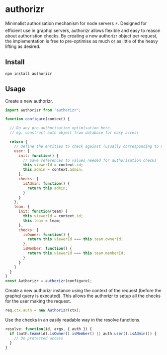 # authorizr

Minimalist authorisation mechanism for node servers :zap:. Designed for efficient use in graphql servers, authorizr allows
flexible and easy to reason about authoristion checks. By creating a new authorizr object per request, the implementation
is free to pre-optimise as much or as little of the heavy lifting as desired.

## Install

`npm install authorizr`

## Usage

Create a new authorizr.

```js
import authorizr from 'authorizr';

function configure(context) {

  // Do any pre-authorisation optimisation here. 
  // eg. construct auth object from database for easy access

  return {
    // Define the entities to check against (usually corresponding to models in your database)
    user: {
      init: function() {
        // Save references to values needed for authorisation checks
        this.viewerId = context.id;
        this.admin = context.admin;
      },
      checks: {
        isAdmin: function() {
          return this.admin;
        }
      }
    },
    team: {
      init: function(team) {
        this.viewerId = context.id;
        this.team = team;
      },
      checks: {
        isOwner: function() {
          return this.viewerId === this.team.ownerId;
        },
        isMember: function() {
          return this.viewerId === this.team.memberId;
        }
      }
    } 
  }
}
const Authorizr = authorizr(configure);
```

Create a new authorizr instance using the context of the request (before the graphql query is executed). This allows the authorizr to
setup all the checks for the user making the request.

```js
req.ctx.auth = new Authorizr(ctx);
```

Use the checks in an easily readable way in the resolve functions.

```js
resolve: function(id, args, { auth }) {
  if (auth.team(id).isOwner().isMember() || auth.user().isAdmin()) {
    // Do protected access
  }
}
```
